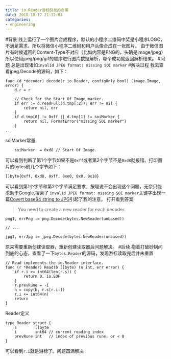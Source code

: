 ```yaml
---
title: io.Reader游标引发的血案
date: 2018-10-17 21:32:03
categories:
- engineering
---
```


#背景
线上运行了一个图片合成程序，默认的小程序二维码中奖是小程序LOGO，不满足需求，所以将微信小程序二维码和用户头像合成在一张图片。
由于微信图片有时候返回的Content-Type不对应（比如内容是PNG的，头确是image/jpeg）所以使用jpeg/png/gif的顺序进行图片数据解析，哪个成功就返回解析结果。
#问题
总是出现诸如`invalid JPEG format: missing SOI marker`
#解决过程
我去查看jpeg.Decode的源码，如下：
```golang
func (d *decoder) decode(r io.Reader, configOnly bool) (image.Image, error) {
	d.r = r

	// Check for the Start Of Image marker.
	if err := d.readFull(d.tmp[:2]); err != nil {
		return nil, err
	}
	if d.tmp[0] != 0xff || d.tmp[1] != soiMarker {
		return nil, FormatError("missing SOI marker")
	}
...
```
soiMarker常量
```
	soiMarker  = 0xd8 // Start Of Image.
```
可以看到判断了第1个字节如果不是`0xff`或者第2个字节不是`0xd8`就报错。打印图片的bytes前几个字节如下：
```
[]byte{0xff, 0xd8, 0xff, 0xe0, 0x0, 0x10}
```
可以看到第1个字节和第2个字节满足要求，按理说不会出现这个问题，无奈只能求助于Google,搜索了
`invalid JPEG format: missing SOI marker`关键字出现一篇[Covert base64 string to JPG](https://stackoverflow.com/questions/46022262/covert-base64-string-to-jpg)引起了我的注意。
打开看到答案
>You need to create a new reader for each decoder:
```
pngI, errPng := png.Decode(bytes.NewReader(unbased))

// ...

jpgI, errJpg := jpeg.Decode(bytes.NewReader(unbased))
```
原来需要重新创建读取器，重新创建读取器后问题解决。
#后续
抱着打破砂锅问到底的心态，查看了一下`bytes.Reader`的源码，发现游标读取完后并未重置
```
// Read implements the io.Reader interface.
func (r *Reader) Read(b []byte) (n int, err error) {
	if r.i >= int64(len(r.s)) {
		return 0, io.EOF
	}
	r.prevRune = -1
	n = copy(b, r.s[r.i:])
	r.i += int64(n)
	return
}
```
Reader定义
```
type Reader struct {
	s        []byte
	i        int64 // current reading index
	prevRune int   // index of previous rune; or < 0
}
```
可以看到`r.i`就是游标了。问题圆满解决